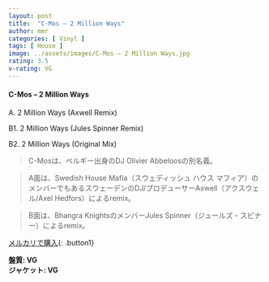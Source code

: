```yaml
---
layout: post
title:  "C-Mos – 2 Million Ways"
author: mmr
categories: [ Vinyl ]
tags: [ House ]
image: ../assets/images/C-Mos – 2 Million Ways.jpg
rating: 3.5
v-rating: VG
---
```


#### C-Mos – 2 Million Ways

A. 2 Million Ways (Axwell Remix)

B1. 2 Million Ways (Jules Spinner Remix)

B2. 2 Million Ways (Original Mix)

> C-Mosは、ベルギー出身のDJ Olivier Abbeloosの別名義。

> A面は、Swedish House Mafia（スウェディッシュ ハウス マフィア）のメンバーでもあるスウェーデンのDJ/プロデューサーAxwell（アクスウェル/Axel Hedfors）によるremix。

> B面は、Bhangra KnightsのメンバーJules Spinner（ジュールズ・スピナー）によるremix。

[メルカリで購入](https://jp.mercari.com/item/m82094920141){: .button1}

<div class="mt-4 mb-4 d-flex align-items-center">
<strong class="mr-1">盤質: VG</strong>
</div>
<div class="mt-4 mb-4 d-flex align-items-center">
<strong class="mr-1">ジャケット: VG</strong>
</div>
